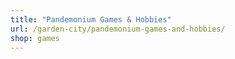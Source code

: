 ```yaml
---
title: "Pandemonium Games & Hobbies"
url: /garden-city/pandemonium-games-and-hobbies/
shop: games
---
```


